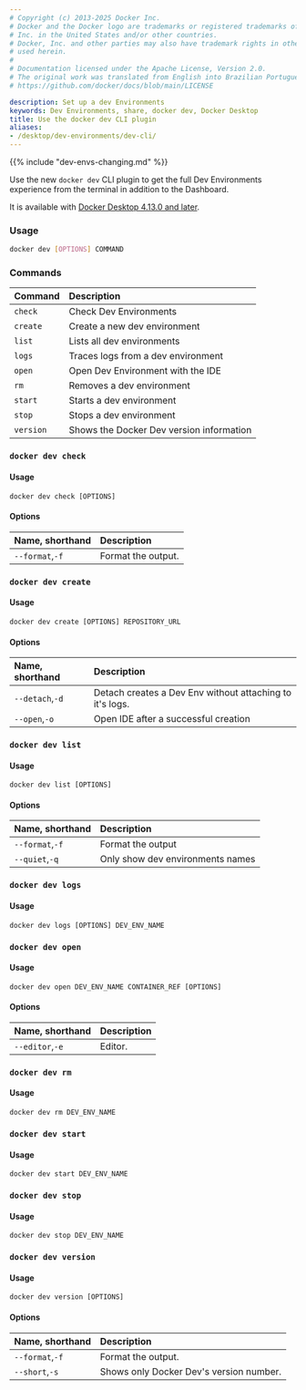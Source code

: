 ```yaml
---
# Copyright (c) 2013-2025 Docker Inc.
# Docker and the Docker logo are trademarks or registered trademarks of Docker,
# Inc. in the United States and/or other countries.
# Docker, Inc. and other parties may also have trademark rights in other terms
# used herein.
#
# Documentation licensed under the Apache License, Version 2.0.
# The original work was translated from English into Brazilian Portuguese.
# https://github.com/docker/docs/blob/main/LICENSE

description: Set up a dev Environments
keywords: Dev Environments, share, docker dev, Docker Desktop
title: Use the docker dev CLI plugin
aliases:
- /desktop/dev-environments/dev-cli/
---
```

{{% include "dev-envs-changing.md" %}}

Use the new `docker dev` CLI plugin to get the full Dev Environments experience from the terminal in addition to the Dashboard.

It is available with [Docker Desktop 4.13.0 and later](/manuals/desktop/release-notes.md).

### Usage

```bash
docker dev [OPTIONS] COMMAND
```

### Commands

| Command              | Description                              |
|:---------------------|:-----------------------------------------|
| `check`              | Check Dev Environments                   |
| `create`             | Create a new dev environment             |
| `list`               | Lists all dev environments               |
| `logs`               | Traces logs from a dev environment       |
| `open`               | Open Dev Environment with the IDE        |
| `rm`                 | Removes a dev environment                |
| `start`              | Starts a dev environment                 |
| `stop`               | Stops a dev environment                  |
| `version`            | Shows the Docker Dev version information |

### `docker dev check`

#### Usage

`docker dev check [OPTIONS]`

#### Options

| Name, shorthand      | Description                         |
|:---------------------|:------------------------------------|
| `--format`,`-f`      | Format the output.                  |

### `docker dev create`

#### Usage

`docker dev create [OPTIONS] REPOSITORY_URL`

#### Options

| Name, shorthand      | Description                                               |
|:---------------------|:----------------------------------------------------------|
| `--detach`,`-d`      | Detach creates a Dev Env without attaching to it's logs.  |
| `--open`,`-o`        | Open IDE after a successful creation                      |

### `docker dev list`

#### Usage

`docker dev list [OPTIONS]`

#### Options

| Name, shorthand      | Description                   |
|:---------------------|:------------------------------|
| `--format`,`-f`      | Format the output             |
| `--quiet`,`-q`       | Only show dev environments names  |

### `docker dev logs`

#### Usage

`docker dev logs [OPTIONS] DEV_ENV_NAME`

### `docker dev open`

#### Usage

`docker dev open DEV_ENV_NAME CONTAINER_REF [OPTIONS]`

#### Options

| Name, shorthand      | Description           |
|:---------------------|:----------------------|
| `--editor`,`-e`      | Editor.               |

### `docker dev rm`

#### Usage

`docker dev rm DEV_ENV_NAME`

### `docker dev start`

#### Usage

`docker dev start DEV_ENV_NAME`

### `docker dev stop`

#### Usage

`docker dev stop DEV_ENV_NAME`

### `docker dev version`

#### Usage

`docker dev version [OPTIONS]`

#### Options

| Name, shorthand      | Description                                   |
|:---------------------|:----------------------------------------------|
| `--format`,`-f`      | Format the output.                            |
| `--short`,`-s`       | Shows only Docker Dev's version number.       |
